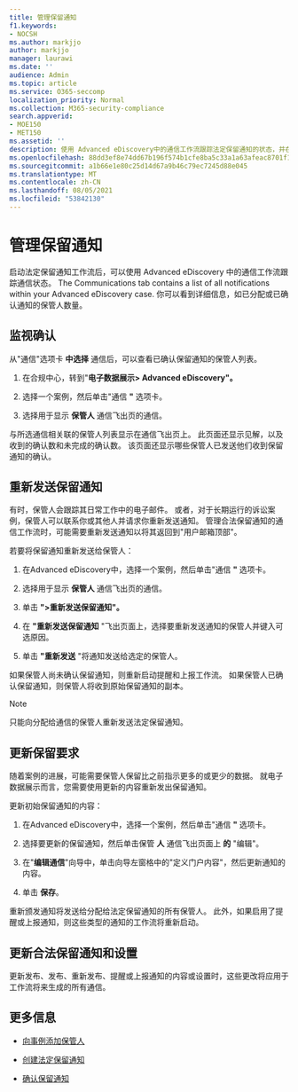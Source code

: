```yaml
---
title: 管理保留通知
f1.keywords:
- NOCSH
ms.author: markjjo
author: markjjo
manager: laurawi
ms.date: ''
audience: Admin
ms.topic: article
ms.service: O365-seccomp
localization_priority: Normal
ms.collection: M365-security-compliance
search.appverid:
- MOE150
- MET150
ms.assetid: ''
description: 使用 Advanced eDiscovery中的通信工作流跟踪法定保留通知的状态，并在必要时进行更新和重新发送。
ms.openlocfilehash: 88dd3ef8e74dd67b196f574b1cfe8ba5c33a1a63afeac8701f19e36476e56767
ms.sourcegitcommit: a1b66e1e80c25d14d67a9b46c79ec7245d88e045
ms.translationtype: MT
ms.contentlocale: zh-CN
ms.lasthandoff: 08/05/2021
ms.locfileid: "53842130"
---
```

# <a name="manage-hold-notifications"></a>管理保留通知

启动法定保留通知工作流后，可以使用 Advanced eDiscovery 中的通信工作流跟踪通信状态。 The Communications tab contains a list of all notifications within your Advanced eDiscovery case. 你可以看到详细信息，如已分配或已确认通知的保管人数量。

## <a name="monitor-acknowledgments"></a>监视确认

从"通信"选项卡 **中选择** 通信后，可以查看已确认保留通知的保管人列表。 

1. 在合规中心，转到"**电子数据展示> Advanced eDiscovery"。**

2. 选择一个案例，然后单击"通信 **"** 选项卡。

3. 选择用于显示 **保管人** 通信飞出页的通信。

与所选通信相关联的保管人列表显示在通信飞出页上。 此页面还显示见解，以及收到的确认数和未完成的确认数。 该页面还显示哪些保管人已发送他们收到保留通知的确认。

## <a name="re-send-a-hold-notice"></a>重新发送保留通知

有时，保管人会跟踪其日常工作中的电子邮件。 或者，对于长期运行的诉讼案例，保管人可以联系你或其他人并请求你重新发送通知。 管理合法保留通知的通信工作流时，可能需要重新发送通知以将其返回到"用户邮箱顶部"。

若要将保留通知重新发送给保管人：

1. 在Advanced eDiscovery中，选择一个案例，然后单击"通信 **"** 选项卡。

2. 选择用于显示 **保管人** 通信飞出页的通信。

3. 单击 **">重新发送保留通知"。**

4. 在 **"重新发送保留通知** "飞出页面上，选择要重新发送通知的保管人并键入可选原因。

5. 单击 **"重新发送** "将通知发送给选定的保管人。

如果保管人尚未确认保留通知，则重新启动提醒和上报工作流。 如果保管人已确认保留通知，则保管人将收到原始保留通知的副本。

> [!NOTE]
> 只能向分配给通信的保管人重新发送法定保留通知。 

## <a name="update-preservation-requirements"></a>更新保留要求
  
随着案例的进展，可能需要保管人保留比之前指示更多的或更少的数据。 就电子数据展示而言，您需要使用更新的内容重新发出保留通知。

更新初始保留通知的内容：

1. 在Advanced eDiscovery中，选择一个案例，然后单击"通信 **"** 选项卡。

2. 选择要更新的保留通知，然后单击保管 **人** 通信飞出页面上 **的** "编辑"。

3. 在"**编辑通信**"向导中，单击向导左窗格中的"定义门户内容"，然后更新通知的内容。

4. 单击 **保存**。

重新颁发通知将发送给分配给法定保留通知的所有保管人。 此外，如果启用了提醒或上报通知，则这些类型的通知的工作流将重新启动。

## <a name="update-legal-hold-notifications-and-settings"></a>更新合法保留通知和设置

更新发布、发布、重新发布、提醒或上报通知的内容或设置时，这些更改将应用于工作流将来生成的所有通信。

## <a name="more-information"></a>更多信息

- [向事例添加保管人](add-custodians-to-case.md)

- [创建法定保留通知](create-hold-notification.md)

- [确认保留通知](acknowledge-hold-notification.md)
